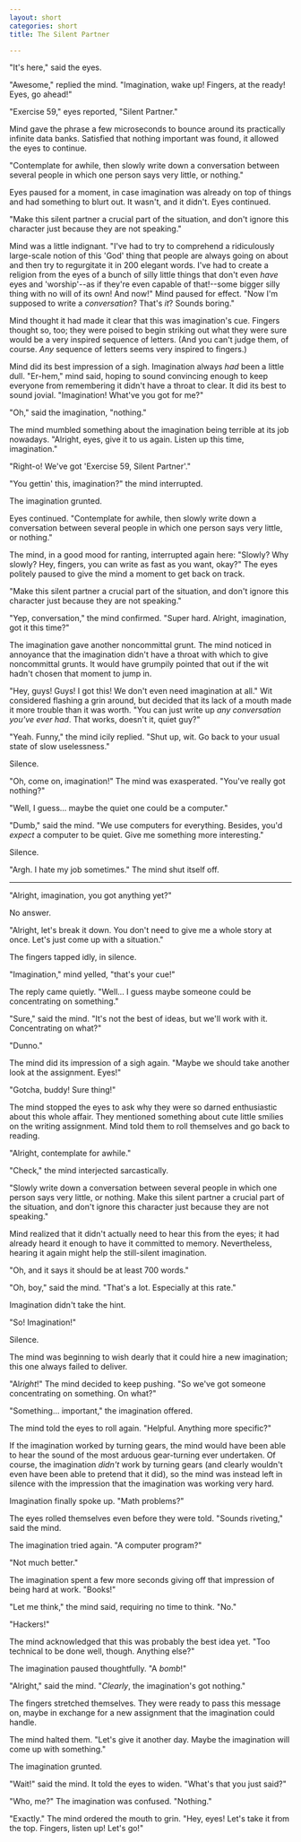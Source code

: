 ```yaml
---
layout: short
categories: short
title: The Silent Partner

---
```



"It's here," said the eyes.

"Awesome," replied the mind.  "Imagination, wake up!  Fingers, at
the ready!  Eyes, go ahead!"

"Exercise 59," eyes reported, "Silent Partner."

Mind gave the phrase a few microseconds to bounce around its practically
infinite data banks.  Satisfied that nothing important was found, it
allowed the eyes to continue.

"Contemplate for awhile, then slowly write down a conversation between
several people in which one person says very little, or nothing."

Eyes paused for a moment, in case imagination was already on top of
things and had something to blurt out.  It wasn't, and it didn't.  Eyes
continued.

"Make this silent partner a crucial part of the situation, and don't
ignore this character just because they are not speaking."

Mind was a little indignant.  "I've had to try to comprehend a
ridiculously large-scale notion of this 'God' thing that people are
always going on about and then try to regurgitate it in 200 elegant
words.  I've had to create a religion from the eyes of a bunch of silly
little things that don't even *have* eyes and 'worship'--as if
they're even capable of that!--some bigger silly thing with no will of
its own! And now!"  Mind paused for effect.  "Now I'm supposed to
write a *conversation*?  That's *it*?  Sounds boring."

Mind thought it had made it clear that this was imagination's cue.
Fingers thought so, too; they were poised to begin striking out what
they were sure would be a very inspired sequence of letters.  (And you
can't judge them, of course.  *Any* sequence of letters seems very
inspired to fingers.)

Mind did its best impression of a sigh.  Imagination always *had*
been a little dull.  "Er-hem," mind said, hoping to sound convincing
enough to keep everyone from remembering it didn't have a throat to
clear.  It did its best to sound jovial.  "Imagination!  What've you
got for me?"

"Oh," said the imagination, "nothing."

The mind mumbled something about the imagination being terrible at its
job nowadays.  "Alright, eyes, give it to us again.  Listen up this
time, imagination."

"Right-o!  We've got 'Exercise 59, Silent Partner'."

"You gettin' this, imagination?" the mind interrupted.

The imagination grunted.

Eyes continued.  "Contemplate for awhile, then slowly write down a
conversation between several people in which one person says very
little, or nothing."

The mind, in a good mood for ranting, interrupted again here: "Slowly?
Why slowly?  Hey, fingers, you can write as fast as you want, okay?"
The eyes politely paused to give the mind a moment to get back on track.

"Make this silent partner a crucial part of the situation, and don't
ignore this character just because they are not speaking."

"Yep, conversation," the mind confirmed. "Super hard.  Alright,
imagination, got it this time?"

The imagination gave another noncommittal grunt.  The mind noticed in
annoyance that the imagination didn't have a throat with which to give
noncommittal grunts.  It would have grumpily pointed that out if the wit
hadn't chosen that moment to jump in.

"Hey, guys! Guys! I got this! We don't even need imagination at all."
Wit considered flashing a grin around, but decided that its lack of a
mouth made it more trouble than it was worth.  "You can just write up
*any conversation you've ever had*.  That works, doesn't it, quiet
guy?"

"Yeah. Funny," the mind icily replied. "Shut up, wit. Go back to
your usual state of slow uselessness."

Silence.

"Oh, come on, imagination!" The mind was exasperated. "You've really
got nothing?"

"Well, I guess... maybe the quiet one could be a computer."

"Dumb," said the mind.  "We use computers for everything.  Besides,
you'd *expect* a computer to be quiet.  Give me something more
interesting."

Silence.

"Argh.  I hate my job sometimes."  The mind shut itself off.

---

"Alright, imagination, you got anything yet?"

No answer.

"Alright, let's break it down.  You don't need to give me a whole
story at once.  Let's just come up with a situation."

The fingers tapped idly, in silence.

"Imagination," mind yelled, "that's your cue!"

The reply came quietly.  "Well... I guess maybe someone could be
concentrating on something."

"Sure," said the mind. "It's not the best of ideas, but we'll work
with it.  Concentrating on what?"

"Dunno."

The mind did its impression of a sigh again.  "Maybe we should take
another look at the assignment.  Eyes!"

"Gotcha, buddy! Sure thing!"

The mind stopped the eyes to ask why they were so darned enthusiastic
about this whole affair.  They mentioned something about cute little
smilies on the writing assignment.  Mind told them to roll themselves
and go back to reading.

"Alright, contemplate for awhile."

"Check," the mind interjected sarcastically.

"Slowly write down a conversation between several people in which one
person says very little, or nothing.  Make this silent partner a crucial
part of the situation, and don't ignore this character just because they
are not speaking."

Mind realized that it didn't actually need to hear this from the eyes;
it had already heard it enough to have it committed to memory.
Nevertheless, hearing it again might help the still-silent imagination.

"Oh, and it says it should be at least 700 words."

"Oh, boy," said the mind. "That's a lot.  Especially at this rate."

Imagination didn't take the hint.

"So! Imagination!"

Silence.

The mind was beginning to wish dearly that it could hire a new
imagination; this one always failed to deliver.

"Al*right*!" The mind decided to keep pushing. "So we've got
someone concentrating on something.  On what?"

"Something... important," the imagination offered.

The mind told the eyes to roll again. "Helpful. Anything more
specific?"

If the imagination worked by turning gears, the mind would have been
able to hear the sound of the most arduous gear-turning ever undertaken.
Of course, the imagination *didn't* work by turning gears (and
clearly wouldn't even have been able to pretend that it did), so the
mind was instead left in silence with the impression that the
imagination was working very hard.

Imagination finally spoke up. "Math problems?"

The eyes rolled themselves even before they were told.
"Sounds riveting," said the mind.

The imagination tried again. "A computer program?"

"Not much better."

The imagination spent a few more seconds giving off that impression of
being hard at work. "Books!"

"Let me think," the mind said, requiring no time to think. "No."

"Hackers!"

The mind acknowledged that this was probably the best idea yet.  "Too
technical to be done well, though.  Anything else?"

The imagination paused thoughtfully.  "A *bomb*!"

"Alright," said the mind. "*Clearly*, the imagination's got
nothing."

The fingers stretched themselves.  They were ready to pass this message
on, maybe in exchange for a new assignment that the imagination could
handle.

The mind halted them. "Let's give it another day.  Maybe the
imagination will come up with something."

The imagination grunted.

"Wait!" said the mind.  It told the eyes to widen. "What's that you
just said?"

"Who, me?" The imagination was confused. "Nothing."

"Exactly." The mind ordered the mouth to grin. "Hey, eyes!  Let's take
it from the top.  Fingers, listen up!  Let's go!"

